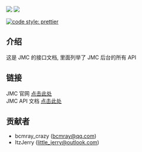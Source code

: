 <img src="https://img.shields.io/badge/API%20Version-1.2.6-brightgreen?style=flat-square" />
<img src="https://img.shields.io/badge/framework-apidoc-blueviolet?style=flat-square" />

[![code style: prettier](https://img.shields.io/badge/code_style-prettier-ff69b4.svg?style=flat-square)](https://github.com/prettier/prettier)

## 介绍

这是 JMC 的接口文档, 里面列举了 JMC 后台的所有 API

## 链接

JMC 官网 [点击此处](http://www.jerrymc.cn:1200/)  
JMC API 文档 [点击此处](http://www.jerrymc.cn:930/)

## 贡献者

-   bcmray_crazy (bcmray@qq.com)
-   ItzJerry (little_jerry@outlook.com)
